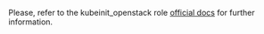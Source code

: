 Please, refer to the kubeinit_openstack role
[official docs](https://kubeinit.github.io/kubeinit/roles/role-kubeinit_openstack.html)
for further information.
